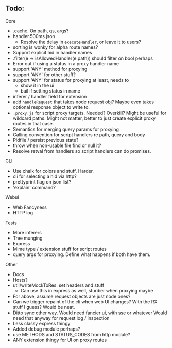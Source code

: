 ## Todo:

Core 

- .cache. On path, qs, args?
- handler.500ms.json
  - Resolve the delay in `executeHandler`, or leave it to users?
- sorting is wonky for alpha route names?
- Support explicit hid in handler names
- .filter(e => isAllowedHandler(e.path)) should filter on bool perhaps
- Error out if using a status in a proxy handler name
- support 'ANY' method for proxying
- support 'ANY' for other stuff?
- support 'ANY' for status for proxying at least, needs to
  - show it in the ui
  - bail if setting status in name
- inferer / handler field for extension
- add `handleRequest` that takes node request obj? Maybe even takes
  optional response object to write to.
- `.proxy.js` for script proxy targets. Needed? Overkill? Might be useful
  for wildcard paths. Might not matter, better to just create explicit
  proxy routes in that case.
- Semantics for merging query params for proxying
- Calling convention for script handlers re path, query and body
- Pidfile / persist previous state?
- throw when non-usable file find or null it?
- Resolve retval from handlers so script handlers can do promises.

CLI

- Use chalk for colors and stuff. Harder.
- cli for selecting a hid via http?
- prettyprint flag on json list?
- 'explain' command?

Webui

- Web Fancyness
- HTTP log

Tests

- More inferers
- Tree munging
- Express
- Mime type / extension stuff for script routes
- query args for proxying. Define what happens if both have them.

Other

- Docs
- Hosts?
- util/writeMockToRes: set headers and stuff
  - Can use this in express as well, sturdier when proxying maybe
- For above, assume request objects are just node ones?
- Can we trigger repaint of the cli when web UI changes? With the RX
  stuff I guess? Would be neat.
- Ditto sync other way. Would need fancier ui, with sse or whatever
  Would need that anyway for request log / inspection
- Less classy express thingy
- Added debug module perhaps?
- use METHODS and STATUS_CODES from http module?
- ANY extension thingy for UI on proxy routes
